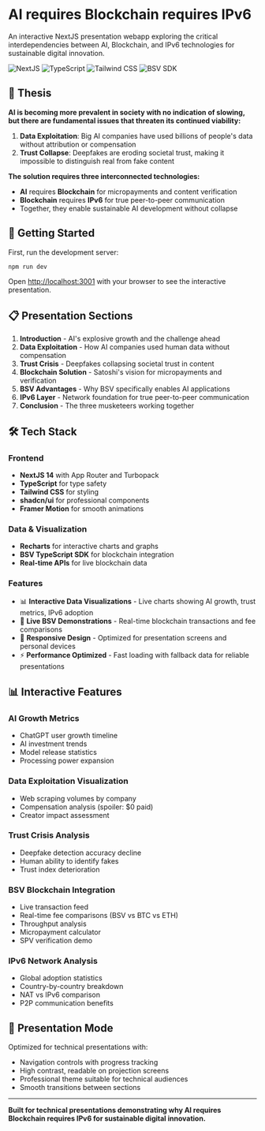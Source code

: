 # AI requires Blockchain requires IPv6

An interactive NextJS presentation webapp exploring the critical interdependencies between AI, Blockchain, and IPv6 technologies for sustainable digital innovation.

![NextJS](https://img.shields.io/badge/Next.js-15.5.2-black)
![TypeScript](https://img.shields.io/badge/TypeScript-5.7.2-blue)
![Tailwind CSS](https://img.shields.io/badge/Tailwind_CSS-3.4.17-38B2AC)
![BSV SDK](https://img.shields.io/badge/BSV_SDK-1.7.5-orange)

## 🎯 Thesis

**AI is becoming more prevalent in society with no indication of slowing, but there are fundamental issues that threaten its continued viability:**

1. **Data Exploitation**: Big AI companies have used billions of people's data without attribution or compensation
2. **Trust Collapse**: Deepfakes are eroding societal trust, making it impossible to distinguish real from fake content

**The solution requires three interconnected technologies:**
- **AI** requires **Blockchain** for micropayments and content verification
- **Blockchain** requires **IPv6** for true peer-to-peer communication
- Together, they enable sustainable AI development without collapse

## 🚀 Getting Started

First, run the development server:

```bash
npm run dev
```

Open [http://localhost:3001](http://localhost:3001) with your browser to see the interactive presentation.

## 📋 Presentation Sections

1. **Introduction** - AI's explosive growth and the challenge ahead
2. **Data Exploitation** - How AI companies used human data without compensation  
3. **Trust Crisis** - Deepfakes collapsing societal trust in content
4. **Blockchain Solution** - Satoshi's vision for micropayments and verification
5. **BSV Advantages** - Why BSV specifically enables AI applications
6. **IPv6 Layer** - Network foundation for true peer-to-peer communication
7. **Conclusion** - The three musketeers working together

## 🛠 Tech Stack

### Frontend
- **NextJS 14** with App Router and Turbopack
- **TypeScript** for type safety
- **Tailwind CSS** for styling
- **shadcn/ui** for professional components
- **Framer Motion** for smooth animations

### Data & Visualization
- **Recharts** for interactive charts and graphs
- **BSV TypeScript SDK** for blockchain integration
- **Real-time APIs** for live blockchain data

### Features
- 📊 **Interactive Data Visualizations** - Live charts showing AI growth, trust metrics, IPv6 adoption
- 🔗 **Live BSV Demonstrations** - Real-time blockchain transactions and fee comparisons
- 📱 **Responsive Design** - Optimized for presentation screens and personal devices
- ⚡ **Performance Optimized** - Fast loading with fallback data for reliable presentations

## 📊 Interactive Features

### AI Growth Metrics
- ChatGPT user growth timeline
- AI investment trends
- Model release statistics
- Processing power expansion

### Data Exploitation Visualization
- Web scraping volumes by company
- Compensation analysis (spoiler: $0 paid)
- Creator impact assessment

### Trust Crisis Analysis
- Deepfake detection accuracy decline
- Human ability to identify fakes
- Trust index deterioration

### BSV Blockchain Integration
- Live transaction feed
- Real-time fee comparisons (BSV vs BTC vs ETH)
- Throughput analysis
- Micropayment calculator
- SPV verification demo

### IPv6 Network Analysis
- Global adoption statistics
- Country-by-country breakdown
- NAT vs IPv6 comparison
- P2P communication benefits

## 🎤 Presentation Mode

Optimized for technical presentations with:
- Navigation controls with progress tracking
- High contrast, readable on projection screens
- Professional theme suitable for technical audiences
- Smooth transitions between sections

---

**Built for technical presentations demonstrating why AI requires Blockchain requires IPv6 for sustainable digital innovation.**
